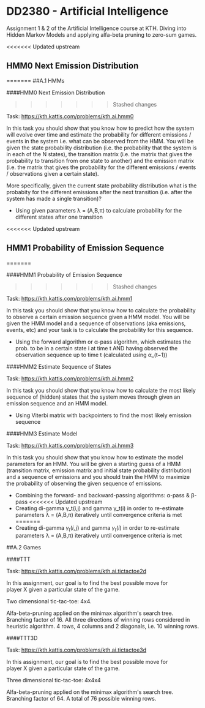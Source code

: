 # DD2380 - Artificial Intelligence

Assignment 1 & 2 of the Artificial Intelligence course at KTH. Diving into Hidden Markov Models and applying alfa-beta pruning to zero-sum games.



<<<<<<< Updated upstream
## HMM0 Next Emission Distribution
=======
##A.1 HMMs

####HMM0 Next Emission Distribution
>>>>>>> Stashed changes

Task: https://kth.kattis.com/problems/kth.ai.hmm0

In this task you should show that you know how to predict how the system will evolve over time and estimate the probability for different emissions / events in the system i.e. what can be observed from the HMM. You will be given the state probability distribution (i.e. the probability that the system is in each of the N states), the transition matrix (i.e. the matrix that gives the probability to transition from one state to another) and the emission matrix (i.e. the matrix that gives the probability for the different emissions / events / observations given a certain state).

More specifically, given the current state probability distribution what is the probabity for the different emissions after the next transition (i.e. after the system has made a single transition)?

- Using given parameters λ = (A,B,π) to calculate probability for the different states after one transition

<<<<<<< Updated upstream
## HMM1 Probability of Emission Sequence
=======


####HMM1 Probability of Emission Sequence
>>>>>>> Stashed changes

Task: https://kth.kattis.com/problems/kth.ai.hmm1

In this task you should show that you know how to calculate the probability to observe a certain emission sequence given a HMM model. You will be given the HMM model and a sequence of observations (aka emissions, events, etc) and your task is to calculate the probability for this sequence.

- Using the forward algorithm or α-pass algorithm, which estimates the prob. to be in a certain state i at time t AND having observed the observation sequence up to time t (calculated using α_(t−1))

  

####HMM2 Estimate Sequence of States

Task: https://kth.kattis.com/problems/kth.ai.hmm2

In this task you should show that you know how to calculate the most likely sequence of (hidden) states that the system moves through given an emission sequence and an HMM model.

- Using Viterbi matrix with backpointers to find the most likely emission sequence



####HMM3 Estimate Model

Task: https://kth.kattis.com/problems/kth.ai.hmm3

In this task you should show that you know how to estimate the model parameters for an HMM. You will be given a starting guess of a HMM (transition matrix, emission matrix and initial state probability distribution) and a sequence of emissions and you should train the HMM to maximize the probability of observing the given sequence of emissions.

- Combining the forward- and backward-passing algorithms: α-pass & β-pass
<<<<<<< Updated upstream
- Creating di-gamma γ_t(i,j) and gamma γ_t(i) in order to re-estimate parameters λ = (A,B,π)  iteratively until convergence criteria is met
=======
- Creating di-gamma $γ_{t}(i,j)$ and gamma $γ_{t}(i)$ in order to re-estimate parameters λ = (A,B,π)  iteratively until convergence criteria is met



##A.2 Games

####TTT

Task: https://kth.kattis.com/problems/kth.ai.tictactoe2d

In this assignment, our goal is to find the best possible move for player X given a particular state of the game.

Two dimensional tic-tac-toe: 4x4.

Alfa-beta-pruning applied on the minimax algorithm's search tree. Branching factor of 16. All three directions of winning rows considered in heuristic algorithm. 4 rows, 4 columns and 2 diagonals, i.e. 10 winning rows.

####TTT3D

Task: https://kth.kattis.com/problems/kth.ai.tictactoe3d

In this assignment, our goal is to find the best possible move for player X given a particular state of the game.

Three dimensional tic-tac-toe: 4x4x4

Alfa-beta-pruning applied on the minimax algorithm's search tree. Branching factor of 64. A total of 76 possible winning rows.